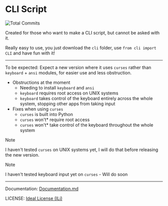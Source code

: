 # CLI Script

![Total Commits](https://badgen.net/github/commits/pytmg/cli?color=black&icon=github)

Created for those who want to make a CLI script, but cannot be asked with it.

Really easy to use, you just download the `cli` folder, use `from cli import CLI` and have fun with it!

---

To be expected:
Expect a new version where it uses `curses` rather than `keyboard` + `ansi` modules, for easier use and less obstruction.
- Obstructions at the moment
  - Needing to install `keyboard` and `ansi`
  - `keyboard` requires root access on UNIX systems
  - `keyboard` takes control of the keyboard entirely across the whole system, stopping other apps from taking input
- Fixes when using `curses`
  - `curses` is built into Python
  - `curses` won't\* require root access
  - `curses` won't\* take control of the keyboard throughout the whole system

> [!NOTE]
> I haven't tested `curses` on UNIX systems yet, I will do that before releasing the new version.

> [!NOTE]
> I haven't tested keyboard input yet on `curses` - Will do soon

---

Documentation: [Documentation.md](./Documentation.md)

LICENSE: [Ideal License (ILi)](./LICENSE)
